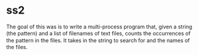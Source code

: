 # ss2
The goal of this was is to write a multi-process program that, given a string (the pattern) and a list of ﬁlenames of text ﬁles, counts the occurrences of the pattern in the ﬁles. It takes in the string to search for and the names of the files.  

